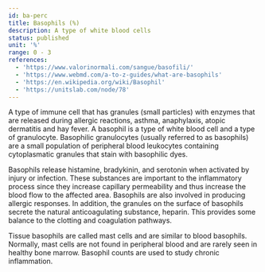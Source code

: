 ```yaml
---
id: ba-perc
title: Basophils (%)
description: A type of white blood cells
status: published
unit: '%'
range: 0 - 3
references:
  - 'https://www.valorinormali.com/sangue/basofili/'
  - 'https://www.webmd.com/a-to-z-guides/what-are-basophils'
  - 'https://en.wikipedia.org/wiki/Basophil'
  - 'https://unitslab.com/node/78'
---
```

A type of immune cell that has granules (small particles) with enzymes that are released during allergic reactions, asthma, anaphylaxis, atopic dermatitis and hay fever. A basophil is a type of white blood cell and a type of granulocyte. Basophilic granulocytes (usually referred to as basophils) are a small population of peripheral blood leukocytes containing cytoplasmatic granules that stain with basophilic dyes.

Basophils release histamine, bradykinin, and serotonin when activated by injury or infection. These substances are important to the inflammatory process since they increase capillary permeability and thus increase the blood flow to the affected area. Basophils are also involved in producing allergic responses. In addition, the granules on the surface of basophils secrete the natural anticoagulating substance, heparin. This provides some balance to the clotting and coagulation pathways.

Tissue basophils are called mast cells and are similar to blood basophils. Normally, mast cells are not found in peripheral blood and are rarely seen in healthy bone marrow. Basophil counts are used to study chronic inflammation.
